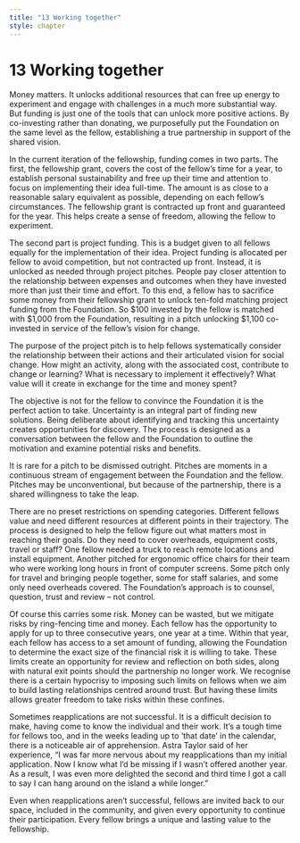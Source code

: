 ```yaml
---
title: "13 Working together"
style: chapter
---
```


# 13 Working together

Money matters. It unlocks additional resources that can free up energy to experiment and engage with challenges in a much more substantial way. But funding is just one of the tools that can unlock more positive actions. By co-investing rather than donating, we purposefully put the Foundation on the same level as the fellow, establishing a true partnership in support of the shared vision.

In the current iteration of the fellowship, funding comes in two parts. The first, the fellowship grant, covers the cost of the fellow’s time for a year, to establish personal sustainability and free up their time and attention to focus on implementing their idea full-time. The amount is as close to a reasonable salary equivalent as possible, depending on each fellow’s circumstances. The fellowship grant is contracted up front and guaranteed for the year. This helps create a sense of freedom, allowing the fellow to experiment.

The second part is project funding. This is a budget given to all fellows equally for the implementation of their idea. Project funding is allocated per fellow to avoid competition, but not contracted up front. Instead, it is unlocked as needed through project pitches. People pay closer attention to the relationship between expenses and outcomes when they have invested more than just their time and effort. To this end, a fellow has to sacrifice some money from their fellowship grant to unlock ten-fold matching project funding from the Foundation. So $100 invested by the fellow is matched with $1,000 from the Foundation, resulting in a pitch unlocking $1,100 co-invested in service of the fellow’s vision for change.

The purpose of the project pitch is to help fellows systematically consider the relationship between their actions and their articulated vision for social change. How might an activity, along with the associated cost, contribute to change or learning? What is necessary to implement it effectively? What value will it create in exchange for the time and money spent?

The objective is not for the fellow to convince the Foundation it is the perfect action to take. Uncertainty is an integral part of finding new solutions. Being deliberate about identifying and tracking this uncertainty creates opportunities for discovery. The process is designed as a conversation between the fellow and the Foundation to outline the motivation and examine potential risks and benefits.

It is rare for a pitch to be dismissed outright. Pitches are moments in a continuous stream of engagement between the Foundation and the fellow. Pitches may be unconventional, but because of the partnership, there is a shared willingness to take the leap.

There are no preset restrictions on spending categories. Different fellows value and need different resources at different points in their trajectory. The process is designed to help the fellow figure out what matters most in reaching their goals. Do they need to cover overheads, equipment costs, travel or staff? One fellow needed a truck to reach remote locations and install equipment. Another pitched for ergonomic office chairs for their team who were working long hours in front of computer screens. Some pitch only for travel and bringing people together, some for staff salaries, and some only need overheads covered. The Foundation’s approach is to counsel, question, trust and review – not control.

Of course this carries some risk. Money can be wasted, but we mitigate risks by ring-fencing time and money. Each fellow has the opportunity to apply for up to three consecutive years, one year at a time. Within that year, each fellow has access to a set amount of funding, allowing the Foundation to determine the exact size of the financial risk it is willing to take. These limits create an opportunity for review and reflection on both sides, along with natural exit points should the partnership no longer work. We recognise there is a certain hypocrisy to imposing such limits on fellows when we aim to build lasting relationships centred around trust. But having these limits allows greater freedom to take risks within these confines.

Sometimes reapplications are not successful. It is a difficult decision to make, having come to know the individual and their work. It’s a tough time for fellows too, and in the weeks leading up to ‘that date’ in the calendar, there is a noticeable air of apprehension. Astra Taylor said of her experience, “I was far more nervous about my reapplications than my initial application. Now I know what I’d be missing if I wasn’t offered another year. As a result, I was even more delighted the second and third time I got a call to say I can hang around on the island a while longer.”

Even when reapplications aren’t successful, fellows are invited back to our space, included in the community, and given every opportunity to continue their participation. Every fellow brings a unique and lasting value to the fellowship.
